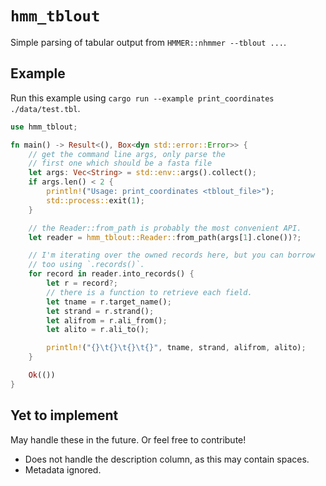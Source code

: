 # `hmm_tblout`

Simple parsing of tabular output from `HMMER::nhmmer --tblout ...`.

## Example

Run this example using `cargo run --example print_coordinates ./data/test.tbl`.

```rust
use hmm_tblout;

fn main() -> Result<(), Box<dyn std::error::Error>> {
    // get the command line args, only parse the
    // first one which should be a fasta file
    let args: Vec<String> = std::env::args().collect();
    if args.len() < 2 {
        println!("Usage: print_coordinates <tblout_file>");
        std::process::exit(1);
    }

    // the Reader::from_path is probably the most convenient API.
    let reader = hmm_tblout::Reader::from_path(args[1].clone())?;

    // I'm iterating over the owned records here, but you can borrow
    // too using `.records()`.
    for record in reader.into_records() {
        let r = record?;
        // there is a function to retrieve each field.
        let tname = r.target_name();
        let strand = r.strand();
        let alifrom = r.ali_from();
        let alito = r.ali_to();

        println!("{}\t{}\t{}\t{}", tname, strand, alifrom, alito);
    }

    Ok(())
}
```


## Yet to implement

May handle these in the future. Or feel free to contribute!

- Does not handle the description column, as this may contain spaces. 
- Metadata ignored.
